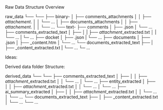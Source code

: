 Raw Data Structure Overview 

raw_data
└── <agency>
    └── <docket id>
        ├── binary-<docket id>
        │   ├── comments_attachments
        │   │   ├── <comment id>_attachement_<counter>.<extension>
        │   │   └── ...
        │   ├── documents_attachments
        │   │   ├── <document id>_attachement_<counter>.<extension>
        │   │   └── ...
        └── text-<docket id>
            ├── comments
            │   ├── <comment id>.json
            │   └── ...
            ├── comments_extracted_text
            │   ├── <tool name>
            │   |   ├── <comment id>_attachment_<counter>_extracted.txt
            │   |   └── ...
            |   └─ ... <other tools>
            ├── docket
            │   ├── <docket id>.json
            |   └── ...
            ├── documents
            │   ├── <document id>.json
            │   ├── <document id>_content.htm
            │   └── ...
            └── documents_extracted_text
                ├── <tool name>
                |   ├── <document id>_content_extracted.txt
                |   └── ...
                └─ ... <other tools>







Ideas: 

Derived data folder Structure: 

derived_data
└── <agency>
    └── <docket id>
        ├── comments_extracted_text
        │   ├── <tool name>
        │   │   ├── <comment id>_attachment_<counter>_extracted.txt
        │   │   └── ...
        │   └── ... <other tools>
        ├── entity_extracted
        │   ├── <tool name>
        │   │   ├── <comment id>_attachment_<counter>_extracted.txt
        │   │   └── ...
        │   └── ... <other tools>
        ├── ai_summary_extracted
        │   ├── <tool name>
        │   │   ├── <comment id>_attachment_<counter>_extracted.txt
        │   │   └── ...
        │   └── ... <other tools>
        └── documents_extracted_text
            ├── <tool name>
            │   ├── <document id>_content_extracted.txt
            │   └── ...
            └── ... <other tools>
